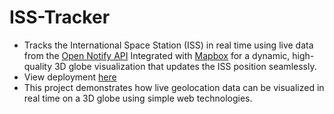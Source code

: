 # ISS-Tracker
- Tracks the International Space Station (ISS) in real time using live data from the <a href="http://api.open-notify.org/iss-now.json">Open Notify API</a> Integrated with <a href="https://www.mapbox.com/">Mapbox</a> for a dynamic, high-quality 3D globe visualization that updates the ISS position seamlessly.
- View deployment <a href="https://iss-tracker-xi.vercel.app/">here</a>
- This project demonstrates how live geolocation data can be visualized in real time on a 3D globe using simple web technologies.
